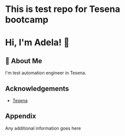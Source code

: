 
# This is test repo for Tesena bootcamp



# Hi, I'm Adela! 👋


## 🚀 About Me
I'm test automation engineer in Tesena.
## Acknowledgements

 - [Tesena](https://www.tesena.com/)


## Appendix

Any additional information goes here

